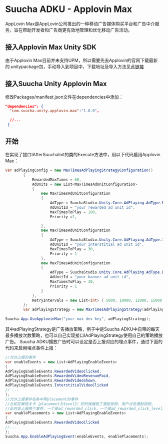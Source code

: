 # Suucha ADKU - Applovin Max
AppLovin Max是AppLovin公司推出的一种移动广告媒体购买平台和广告中介服务，旨在帮助开发者和广告商更有效地管理和优化移动广告活动。

## 接入Applovin Max Unity SDK
由于Applovin Max目前并未支持UPM，所以需要先去Applovin的官网下载最新的.unitypackage包，手动导入到项目中，下载地址及导入方法见此[链接](https://dash.applovin.com/documentation/mediation/unity/getting-started/integration)

## 接入Suucha Unity Applovin Max
修改Packages/manifest.json文件在dependencies中添加：
``` json
"dependencies": {
  "com.suucha.unity.applovin.max":"1.0.0"，

  //...
 }
```

## 开始

在实现了接口IAfterSuuchaInit的类的Execute方法中，用以下代码启用Applovin Max：
``` csharp
var adPlayingConfig = new MaxTimesAdPlayingStrategyConfiguration()
        {
            RewardedMaxTimes = 60,
            AdUnits = new List<MaxTimesAdUnitConfiguration>
            {
                new MaxTimesAdUnitConfiguration
                {
                    AdType = SuuchaStudio.Unity.Core.AdPlaying.AdType.Rewarded,
                    AdUnitId = "your rewarded ad unit id",
                    MaxTimesToPlay = 100,
                    Priority =1,

                },
                new MaxTimesAdUnitConfiguration
                {
                    AdType = SuuchaStudio.Unity.Core.AdPlaying.AdType.Interstitial,
                    AdUnitId = "your interstitial ad unit id",
                    MaxTimesToPlay = 30,
                    Priority = 1
                },
                new MaxTimesAdUnitConfiguration
                {
                    AdType = SuuchaStudio.Unity.Core.AdPlaying.AdType.Banner,
                    AdUnitId = "your banner ad unit id",
                    MaxTimesToPlay = 30,
                    Priority = 1
                }
            },
            RetryIntervals = new List<int> { 5000, 10000, 12000, 15000 }
        };
        var adPlayingStrategy = new MaxTimesAdPlayingStrategy(adPlayingConfig);
        
Suucha.App.UseApplovinMax("your max dev key", adPlayingStrategy);
```
其中adPlayingStrategy是广告播放策略，例子中是Suucha ADKU中自带的每天最多播放次数策略，也可以自己实现接口IAdPlayingStrategy使用自己的策略播放广告。
Suucha ADKU播放广告时可以设定是否上报对应的埋点事件，通过下面的代码来启用埋点事件上报：
``` csharp
//允许上报的事件
var enableEvents = new List<AdPlayingEnableEvents>
{
AdPlayingEnableEvents.RewardedVideoClicked,
AdPlayingEnableEvents.RewardedVideoRevenuePaid,
AdPlayingEnableEvents.RewardedVideoShown,
AdPlayingEnableEvents.InterstitialVideoClicked
// ...
};
//允许上报事件名称中带placement的事件
//比如在解锁关卡（placement为level2）的时候播放了激励视频，用户点击激励视频，
//此时会上报两个事件，一个是ad_rewarded_click，一个是ad_rewarded_click_level2
var enablePlacements = new List<AdPlayingEnableEvents>
{
AdPlayingEnableEvents.RewardedVideoClicked
//...
};
Suucha.App.EnableAdPlayingEvent(enableEvents, enablePlacements);
```